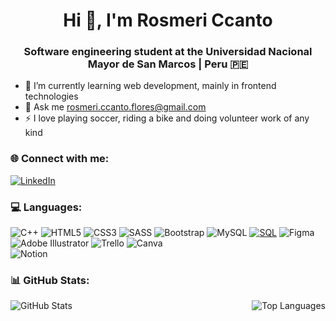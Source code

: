 <h1 align="center">Hi 👋, I'm Rosmeri Ccanto</h1>
<h3 align="center">Software engineering student at the Universidad Nacional Mayor de San Marcos | Peru 🇵🇪 </h3>

- 🌱 I’m currently learning web development, mainly in frontend technologies
- 💬 Ask me rosmeri.ccanto.flores@gmail.com
- ⚡ I love playing soccer, riding a bike and doing volunteer work of any kind

### 🌐 Connect with me:
[![LinkedIn](https://img.shields.io/badge/LinkedIn-%230077B5.svg?logo=linkedin&logoColor=white)](https://www.linkedin.com/in/rosmeri-gloria-ccanto-flores/) 

### 💻 Languages:
![C++](https://img.shields.io/badge/c++-%2300599C.svg?style=for-the-badge&logo=c%2B%2B&logoColor=white)
![HTML5](https://img.shields.io/badge/html5-%23E34F26.svg?style=for-the-badge&logo=html5&logoColor=white) 
![CSS3](https://img.shields.io/badge/css3-%231572B6.svg?style=for-the-badge&logo=css3&logoColor=white) 
![SASS](https://img.shields.io/badge/SASS-hotpink.svg?style=for-the-badge&logo=SASS&logoColor=white)
![Bootstrap](https://img.shields.io/badge/bootstrap-%23563D7C.svg?style=for-the-badge&logo=bootstrap&logoColor=white) 
![MySQL](https://img.shields.io/badge/mysql-%2300f.svg?style=for-the-badge&logo=mysql&logoColor=white) 
[![SQL](https://img.shields.io/badge/sql-black?style=for-the-badge&logo=mysql)](https://github.com/RosmeriCcF)
![Figma](https://img.shields.io/badge/figma-%23F24E1E.svg?style=for-the-badge&logo=figma&logoColor=white) 
![Adobe Illustrator](https://img.shields.io/badge/adobeillustrator-%23FF9A00.svg?style=for-the-badge&logo=adobeillustrator&logoColor=white)
![Trello](https://img.shields.io/badge/Trello-%23026AA7.svg?style=for-the-badge&logo=Trello&logoColor=white)
![Canva](https://img.shields.io/badge/Canva-%2300C4CC.svg?style=for-the-badge&logo=Canva&logoColor=white) 	
![Notion](https://img.shields.io/badge/Notion-%23000000.svg?style=for-the-badge&logo=notion&logoColor=white)

### 📊 GitHub Stats:
<div style="display: flex; justify-content: space-between; align-items: flex-start;">
    <img align="left" src="https://github-readme-stats.vercel.app/api?username=RosmeriCcF&theme=radical&hide_border=false&include_all_commits=true&count_private=true" alt="GitHub Stats" />
    <img src="https://github-readme-stats.vercel.app/api/top-langs/?username=RosmeriCcF&theme=radical&hide_border=false&include_all_commits=true&count_private=true&layout=compact" alt="Top Languages" />
</div>

